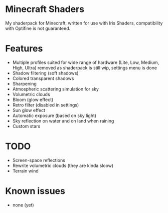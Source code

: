 # Minecraft Shaders
My shaderpack for Minecraft, written for use with Iris Shaders, compatibility with Optifine is not guaranteed.

# Features
* Multiple profiles suited for wide range of hardware (Lite, Low, Medium, High, Ultra) removed as shaderpack is still wip, settings menu is done
* Shadow filtering (soft shadows)
* Colored transparent shadows
* Sharpening
* Atmospheric scattering simulation for sky
* Volumetric clouds
* Bloom (glow effect)
* Retro filter (disabled in settings)
* Sun glow effect
* Automatic exposure (based on sky light)
* Sky reflection on water and on land when raining
* Custom stars

# TODO
* Screen-space reflections
* Rewrite volumetric clouds (they are kinda sloow)
* Terrain wind

# Known issues
* none (yet)
